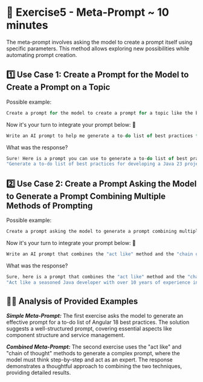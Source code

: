 # 📝 Exercise5 - Meta-Prompt ~ 10 minutes

The meta-prompt involves asking the model to create a prompt itself using specific parameters. This method allows exploring new possibilities while automating prompt creation.

## 1️⃣ Use Case 1: Create a Prompt for the Model to Create a Prompt on a Topic

Possible example:

```typescript
Create a prompt for the model to create a prompt for a topic like the best practice for developing an Java 23 project.
```

Now it's your turn to integrate your prompt below:  👀

```typescript
Write an AI prompt to help me generate a to-do list of best practices for developing an Java 23 project.
```

What was the response?

```typescript
Sure! Here is a prompt you can use to generate a to-do list of best practices for developing a Java 23 project:
"Generate a to-do list of best practices for developing a Java 23 project. The list should include tasks related to project setup, code quality, testing, documentation, and deployment. Each task should be clear and actionable, providing specific steps or guidelines to follow. The list should be comprehensive and suitable for both new and experienced developers."
```

## 2️⃣ Use Case 2: Create a Prompt Asking the Model to Generate a Prompt Combining Multiple Methods of Prompting

Possible example:

```typescript
Create a prompt asking the model to generate a prompt combining multiple methods of prompting.
```

Now it's your turn to integrate your prompt below:  👀

```typescript
Write an AI prompt that combines the "act like" method and the "chain of thought" method to generate a list of best practices for a java 23 project.
```

What was the response?

```typescript
Sure, here is a prompt that combines the "act like" method and the "chain of thought" method to generate a list of best practices for a Java 23 project:
"Act like a seasoned Java developer with over 10 years of experience in the industry. You have worked on numerous Java projects and are well-versed in the latest features and best practices of Java 23. Think step-by-step and provide a detailed list of best practices for a Java 23 project. Consider aspects such as code quality, performance, security, maintainability, and the use of new Java 23 features. Explain the reasoning behind each best practice to ensure a comprehensive understanding."
```

## 🕵️‍♀️ Analysis of Provided Examples

***Simple Meta-Prompt:***
The first exercise asks the model to generate an effective prompt for a to-do list of Angular 18 best practices. The solution suggests a well-structured prompt, covering essential aspects like component structure and service management.

***Combined Meta-Prompt:***
The second exercise uses the "act like" and "chain of thought" methods to generate a complex prompt, where the model must think step-by-step and act as an expert. The response demonstrates a thoughtful approach to combining the two techniques, providing detailed results.
